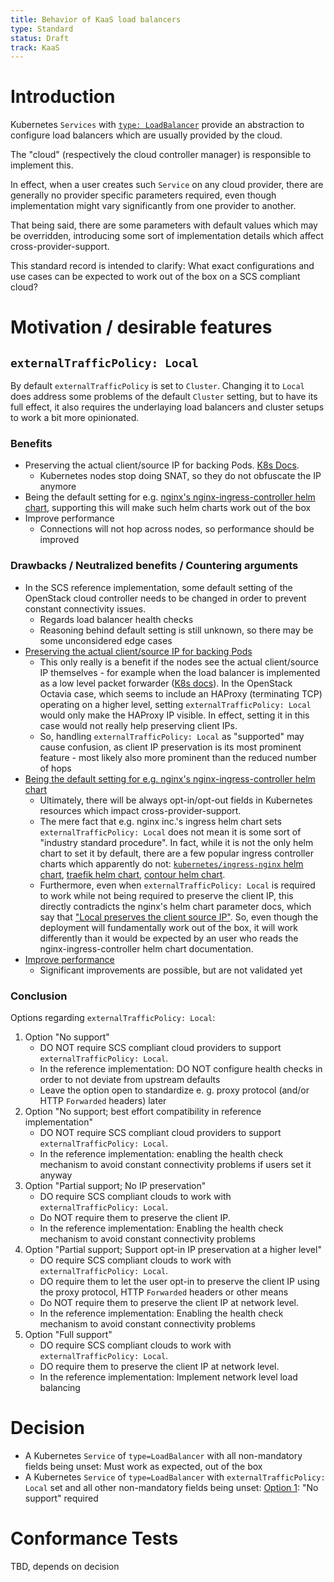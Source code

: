 ```yaml
---
title: Behavior of KaaS load balancers
type: Standard
status: Draft
track: KaaS
---
```


# Introduction

Kubernetes `Services` with [`type: LoadBalancer`](https://kubernetes.io/docs/concepts/services-networking/service/#loadbalancer) provide an abstraction to configure load balancers which are usually provided by the cloud.

The "cloud" (respectively the cloud controller manager) is responsible to implement this.

In effect, when a user creates such `Service` on any cloud provider, there are generally no provider specific parameters required, even though implementation might vary significantly from one provider to another.

That being said, there are some parameters with default values which may be overridden, introducing some sort of implementation details which affect cross-provider-support.

This standard record is intended to clarify: What exact configurations and use cases can be expected to work out of the box on a SCS compliant cloud?

# Motivation / desirable features

## `externalTrafficPolicy: Local`

By default `externalTrafficPolicy` is set to `Cluster`. Changing it to `Local` does address some problems of the default `Cluster` setting, but to have its full effect, it also requires the underlaying load balancers and cluster setups to work a bit more opinionated.

### Benefits

* <a name="keepip"></a>Preserving the actual client/source IP for backing Pods. [K8s Docs](https://kubernetes.io/docs/tasks/access-application-cluster/create-external-load-balancer/#preserving-the-client-source-ip).
  * Kubernetes nodes stop doing SNAT, so they do not obfuscate the IP anymore
* <a name="ootb"></a>Being the default setting for e.g. [nginx's nginx-ingress-controller helm chart](https://docs.nginx.com/nginx-ingress-controller/installation/installation-with-helm/#configuration), supporting this will make such helm charts work out of the box
* <a name="performance"></a> Improve performance
  * Connections will not hop across nodes, so performance should be improved

### Drawbacks / Neutralized benefits / Countering arguments

* In the SCS reference implementation, some default setting of the OpenStack cloud controller needs to be changed in order to prevent constant connectivity issues.
  * Regards load balancer health checks
  * Reasoning behind default setting is still unknown, so there may be some unconsidered edge cases
* [Preserving the actual client/source IP for backing Pods](#keepip)
  * This only really is a benefit if the nodes see the actual client/source IP themselves - for example when the load balancer is implemented as a low level packet forwarder ([K8s docs](https://kubernetes.io/docs/tutorials/services/source-ip/#cross-platform-support)). In the OpenStack Octavia case, which seems to include an HAProxy (terminating TCP) operating on a higher level, setting `externalTrafficPolicy: Local` would only make the HAProxy IP visible. In effect, setting it in this case would not really help preserving client IPs.
  * So, handling `externalTrafficPolicy: Local` as "supported" may cause confusion, as client IP preservation is its most prominent feature - most likely also more prominent than the reduced number of hops
* [Being the default setting for e.g. nginx's nginx-ingress-controller helm chart](#ootb)
  * Ultimately, there will be always opt-in/opt-out fields in Kubernetes resources which impact cross-provider-support.
  * The mere fact that e.g. nginx inc.'s ingress helm chart sets `externalTrafficPolicy: Local` does not mean it is some sort of "industry standard procedure". In fact, while it is not the only helm chart to set it by default, there are a few popular ingress controller charts which apparently do not: [`kubernetes/ingress-nginx` helm chart](https://github.com/kubernetes/ingress-nginx/blob/e7bee5308e84269d13b58352aeae3a6f27ea6e52/charts/ingress-nginx/values.yaml#L475), [traefik helm chart](https://github.com/traefik/traefik-helm-chart/blob/d1a2c281fb12eca2693932acbea6fec7c2212872/traefik/values.yaml), [contour helm chart](https://github.com/bitnami/charts/blob/30300ee924e6e6c55fe9069bf03791d8bcae65b7/bitnami/contour/values.yaml).
  * Furthermore, even when `externalTrafficPolicy: Local` is required to work while not being required to preserve the client IP, this directly contradicts the nginx's helm chart parameter docs, which say that ["Local preserves the client source IP"](https://docs.nginx.com/nginx-ingress-controller/installation/installation-with-helm/#configuration). So, even though the deployment will fundamentally work out of the box, it will work differently than it would be expected by an user who reads the nginx-ingress-controller helm chart documentation.
* [Improve performance](#performance)
  * Significant improvements are possible, but are not validated yet

### Conclusion

Options regarding `externalTrafficPolicy: Local`:

1. <a name="selectedoption"></a>Option "No support"
    - DO NOT require SCS compliant cloud providers to support `externalTrafficPolicy: Local`.
    - In the reference implementation: DO NOT configure health checks in order to not deviate from upstream defaults
    - Leave the option open to standardize e. g. proxy protocol (and/or HTTP `Forwarded` headers) later
1. Option "No support; best effort compatibility in reference implementation"
    - DO NOT require SCS compliant cloud providers to support `externalTrafficPolicy: Local`.
    - In the reference implementation: enabling the health check mechanism to avoid constant connectivity problems if users set it anyway
1. Option "Partial support; No IP preservation"
    - DO require SCS compliant clouds to work with `externalTrafficPolicy: Local`.
    - Do NOT require them to preserve the client IP.
    - In the reference implementation: Enabling the health check mechanism to avoid constant connectivity problems
1. Option "Partial support; Support opt-in IP preservation at a higher level"
    - DO require SCS compliant clouds to work with `externalTrafficPolicy: Local`.
    - DO require them to let the user opt-in to preserve the client IP using the proxy protocol, HTTP `Forwarded` headers or other means
    - Do NOT require them to preserve the client IP at network level.
    - In the reference implementation: Enabling the health check mechanism to avoid constant connectivity problems
1. Option "Full support"
    - DO require SCS compliant clouds to work with `externalTrafficPolicy: Local`.
    - DO require them to preserve the client IP at network level.
    - In the reference implementation: Implement network level load balancing

# Decision

* A Kubernetes `Service` of `type=LoadBalancer` with all non-mandatory fields being unset: Must work as expected, out of the box
* A Kubernetes `Service` of `type=LoadBalancer` with `externalTrafficPolicy: Local` set and all other non-mandatory fields being unset: [Option 1](#selectedoption): "No support" required

# Conformance Tests

TBD, depends on decision
